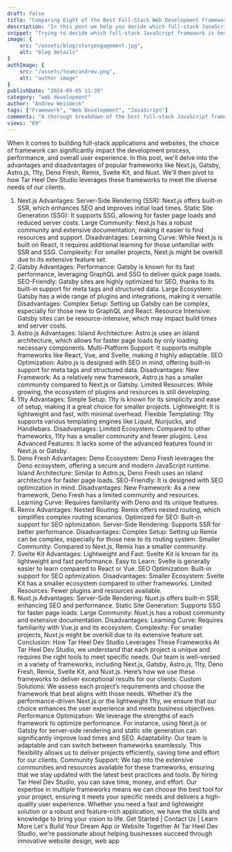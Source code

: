 ```yaml
---
draft: false
title: "Comparing Eight of the Best Full-Stack Web Development Frameworks"
description: "In this post we help you decide which full-stack JavaScript web development framework is the best choice for your next project"
snippet: "Trying to decide which full-stack JavaScript framework is best for your next project? We compare Next.js, Gatsby, Astro.js, 11ty, Deno Fresh, Remix, Svelte Kit, and Nuxt so you don't have to. Read more to decide which works best for you!"
image: {
    src: "/assets/blog/storyengagement.jpg",
    alt: "blog details"
}
authImage: {
    src: "/assets/team/andrew.png",
    alt: "author image"
}
publishDate: "2024-09-05 11:39"
category: "web development"
author: "Andrew Weisbeck"
tags: ["Framework", "Web Development", "JavaScript"]
comments: "A thorough breakdown of the best full-stack JavaScript framework every small business should read before beginning their next project."
views: "69"
---
```


When it comes to building full-stack applications and websites, the choice of framework can significantly impact the development process, performance, and overall user experience. In this post, we'll delve into the advantages and disadvantages of popular frameworks like Next.js, Gatsby, Astro.js, 11ty, Deno Fresh, Remix, Svelte Kit, and Nuxt. We'll then pivot to how Tar Heel Dev Studio leverages these frameworks to meet the diverse needs of our clients.
1. Next.js
Advantages:
Server-Side Rendering (SSR): Next.js offers built-in SSR, which enhances SEO and improves initial load times.
Static Site Generation (SSG): It supports SSG, allowing for faster page loads and reduced server costs.
Large Community: Next.js has a robust community and extensive documentation, making it easier to find resources and support.
Disadvantages:
Learning Curve: While Next.js is built on React, it requires additional learning for those unfamiliar with SSR and SSG.
Complexity: For smaller projects, Next.js might be overkill due to its extensive feature set.
2. Gatsby
Advantages:
Performance: Gatsby is known for its fast performance, leveraging GraphQL and SSG to deliver quick page loads.
SEO-Friendly: Gatsby sites are highly optimized for SEO, thanks to its built-in support for meta tags and structured data.
Large Ecosystem: Gatsby has a wide range of plugins and integrations, making it versatile.
Disadvantages:
Complex Setup: Setting up Gatsby can be complex, especially for those new to GraphQL and React.
Resource Intensive: Gatsby sites can be resource-intensive, which may impact build times and server costs.
3. Astro.js
Advantages:
Island Architecture: Astro.js uses an island architecture, which allows for faster page loads by only loading necessary components.
Multi-Platform Support: It supports multiple frameworks like React, Vue, and Svelte, making it highly adaptable.
SEO Optimization: Astro.js is designed with SEO in mind, offering built-in support for meta tags and structured data.
Disadvantages:
New Framework: As a relatively new framework, Astro.js has a smaller community compared to Next.js or Gatsby.
Limited Resources: While growing, the ecosystem of plugins and resources is still developing.
4. 11ty
Advantages:
Simple Setup: 11ty is known for its simplicity and ease of setup, making it a great choice for smaller projects.
Lightweight: It is lightweight and fast, with minimal overhead.
Flexible Templating: 11ty supports various templating engines like Liquid, Nunjucks, and Handlebars.
Disadvantages:
Limited Ecosystem: Compared to other frameworks, 11ty has a smaller community and fewer plugins.
Less Advanced Features: It lacks some of the advanced features found in Next.js or Gatsby.
5. Deno Fresh
Advantages:
Deno Ecosystem: Deno Fresh leverages the Deno ecosystem, offering a secure and modern JavaScript runtime.
Island Architecture: Similar to Astro.js, Deno Fresh uses an island architecture for faster page loads.
SEO-Friendly: It is designed with SEO optimization in mind.
Disadvantages:
New Framework: As a new framework, Deno Fresh has a limited community and resources.
Learning Curve: Requires familiarity with Deno and its unique features.
6. Remix
Advantages:
Nested Routing: Remix offers nested routing, which simplifies complex routing scenarios.
Optimized for SEO: Built-in support for SEO optimization.
Server-Side Rendering: Supports SSR for better performance.
Disadvantages:
Complex Setup: Setting up Remix can be complex, especially for those new to its routing system.
Smaller Community: Compared to Next.js, Remix has a smaller community.
7. Svelte Kit
Advantages:
Lightweight and Fast: Svelte Kit is known for its lightweight and fast performance.
Easy to Learn: Svelte is generally easier to learn compared to React or Vue.
SEO Optimization: Built-in support for SEO optimization.
Disadvantages:
Smaller Ecosystem: Svelte Kit has a smaller ecosystem compared to other frameworks.
Limited Resources: Fewer plugins and resources available.
8. Nuxt.js
Advantages:
Server-Side Rendering: Nuxt.js offers built-in SSR, enhancing SEO and performance.
Static Site Generation: Supports SSG for faster page loads.
Large Community: Nuxt.js has a robust community and extensive documentation.
Disadvantages:
Learning Curve: Requires familiarity with Vue.js and its ecosystem.
Complexity: For smaller projects, Nuxt.js might be overkill due to its extensive feature set.
Conclusion: How Tar Heel Dev Studio Leverages These Frameworks
At Tar Heel Dev Studio, we understand that each project is unique and requires the right tools to meet specific needs. Our team is well-versed in a variety of frameworks, including Next.js, Gatsby, Astro.js, 11ty, Deno Fresh, Remix, Svelte Kit, and Nuxt.js. Here’s how we use these frameworks to deliver exceptional results for our clients:
Custom Solutions: We assess each project’s requirements and choose the framework that best aligns with those needs. Whether it’s the performance-driven Next.js or the lightweight 11ty, we ensure that our choice enhances the user experience and meets business objectives.
Performance Optimization: We leverage the strengths of each framework to optimize performance. For instance, using Next.js or Gatsby for server-side rendering and static site generation can significantly improve load times and SEO.
Adaptability: Our team is adaptable and can switch between frameworks seamlessly. This flexibility allows us to deliver projects efficiently, saving time and effort for our clients.
Community Support: We tap into the extensive communities and resources available for these frameworks, ensuring that we stay updated with the latest best practices and tools.
By hiring Tar Heel Dev Studio, you can save time, money, and effort. Our expertise in multiple frameworks means we can choose the best tool for your project, ensuring it meets your specific needs and delivers a high-quality user experience. Whether you need a fast and lightweight solution or a robust and feature-rich application, we have the skills and knowledge to bring your vision to life.
Get Started | Contact Us | Learn More
Let's Build Your Dream App or Website Together
At Tar Heel Dev Studio, we're passionate about helping businesses succeed through innovative website design, web app
